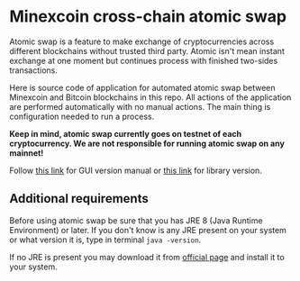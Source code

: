 # Minexcoin cross-chain atomic swap

Atomic swap is a feature to make exchange of cryptocurrencies across different blockchains without trusted third party. Atomic isn't mean instant exchange at one moment but continues process with finished two-sides transactions.

Here is source code of application for automated atomic swap between Minexcoin and Bitcoin blockchains in this repo. All actions of the application are performed automatically with no manual actions. The main thing is configuration needed to run a process.

**Keep in mind, atomic swap currently goes on testnet of each cryptocurrency. We are not responsible for running atomic swap on any mainnet!**

Follow [this link](GUI.md) for GUI version manual or [this link](Lib.md) for library version.

## Additional requirements

Before using atomic swap be sure that you has JRE 8 (Java Runtime Environment) or later. If you don't know is any JRE present on your system or what version it is, type in terminal `java -version`.

If no JRE is present you may download it from [official page](http://www.oracle.com/technetwork/java/javase/downloads/jre8-downloads-2133155.html) and install it to your system.